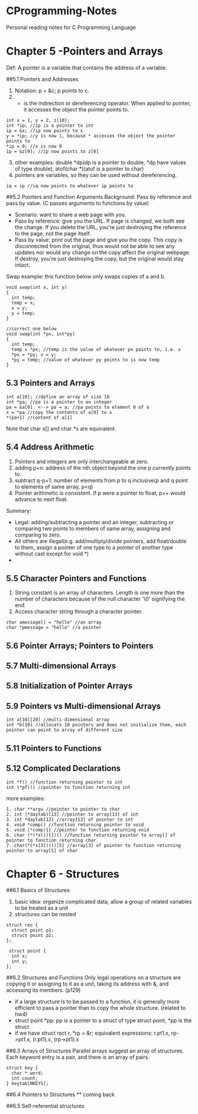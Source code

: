 # CProgramming-Notes
Personal reading notes for C Programming Language


# Chapter 5 -Pointers and Arrays
Def: A pointer is a variable that contains the address of a variable.

##5.1 Pointers and Addresses
1. Notation: p = &c; p points to c.
2. * is the indirection or dereferencing operator. When applied to pointer, it accesses the object the pointer points to.
```
int x = 1, y = 2, z[10];
int *ip; //ip is a pointer to int
ip = &x; //ip now points to x
y = *ip; //y is now 1, because * accesses the object the pointer points to
*ip = 0; //x is now 0
ip = &z[0]; //ip now points to z[0]
```
3. other examples: double *dp(dp is a pointer to double, *dp have values of type double), atof(char *)(atof is a pointer to char)
4. pointers are variables, so they can be used without dereferencing.
```
iq = ip //iq now points to whatever ip points to
```

##5.2 Pointers and Function Arguments
Background: Pass by reference and pass by value. (C passes arguments to functions by value)
* Scenario: want to share a web page with you.
* Pass by reference: give you the URL. If page is changed, we both see the change. If you delete the URL, you're just destroying the reference to the page, not the page itself.
* Pass by value: print out the page and give you the copy. This copy is disconnected from the original, thus would not be able to see any updates nor would any change on the copy affect the original webpage. If destroy, you're just destroying the copy, but the original would stay intact.

Swap example: this function below only swaps copies of a and b.
``` 
void swap(int x, int y)
{
  int temp;
  temp = x; 
  x = y;
  y = temp;
}

//correct one below
void swap(int *px, int*py)
{
  int temp;
  temp = *px; //temp is the value of whatever px points to, i.e. x
  *px = *py; x = y;
  *py = temp; //value of whatever py points to is now temp
}
```

## 5.3 Pointers and Arrays
```
int a[10]; //define an array of size 10
int *pa; //pa is a pointer to an integer
pa = &a[0]  <--> pa = a; //pa points to element 0 of a
x = *pa //copy the contents of a[0] to x
*(pa+1) //content of a[1]
```

Note that char s[] and char *s are equivalent. 

## 5.4 Address Arithmetic
1. Pointers and integers are only interchangeable at zero.
2. adding p+n: address of the nth object beyond the one p currently points to.
3. subtract q-p+1: number of elements from p to q inclusive(p and q point to elements of same array, p<q)
4. Pointer arithmetic is consistent. If p were a pointer to float, p++ would advance to next float.

Summary:
* Legal: adding/subtracting a pointer and an integer, subtracting or comparing two points to members of same array, assigning and comparing to zero.
* All others are illegal(e.g. add/multiply/divide pointers, add float/double to them, assign a pointer of one type to a pointer of another type without cast except for void *)
* 
## 5.5 Character Pointers and Functions
1. String constant is an array of characters. Length is one more than the number of characters because of the null character '\0' signifying the end.
2. Access character string through a character pointer.

```
char amessage[] = "hello" //an array
char *pmessage = "hello" //a pointer
```

## 5.6 Pointer Arrays; Pointers to Pointers

## 5.7 Multi-dimensional Arrays

## 5.8 Initialization of Pointer Arrays

## 5.9 Pointers vs Multi-dimensional Arrays
```
int a[10][20] //multi-dimensional array
int *b[10] //allocats 10 pointers and does not initialize them, each pointer can point to array of different size
```

## 5.11 Pointers to Functions

## 5.12 Complicated Declarations
```
int *f() //function returning pointer to int
int (*pf)() //pointer to function returning int
```

more examples:
```
1. char **argv //pointer to pointer to char
2. int (*daytab)[13] //pointer to array[13] of int
3. int *daytab[13] //array[13] of pointer to int
4. void *comp() //function returning pointer to void
5. void (*comp){} //pointer to function returning void
6. char (*(*x())[])() //function returning pointer to array[] of pointer to function returning char
7. char(*(*x[3])())[5] //array[3] of pointer to function returning pointer to array[5] of char
```


# Chapter 6 - Structures

##6.1 Basics of Structures
1. basic idea: organize complicated data, allow a group of related variables to be treated as a unit
2. structures can be nested

```
struct rec {
  struct point p1;
  struct point p2;
};

 struct point {
  int x;
  int y;
};
```


##6.2 Structures and Functions
Only legal operations on a structure are copying it or assigning to it as a unit, taking its address with &, and accessing its members. (p129)

* if a large structure is to be passed to a function, it is generally more efficient to pass a pointer than to copy the whole structure. (related to hw4) 
* struct point *pp: pp is a pointer to a struct of type struct point, *pp is the struct
* if we have struct rect r, *rp = &r; equivalent expressions: r.pt1.x, rp->pt1.x, (r.pt1).x, (rp->pt1).x


##6.3 Arrays of Structures
Parallel arrays suggest an array of structures. Each keyword entry is a pair, and there is an array of pairs.
```
struct key {
  char * word;
  int count;
} keytab[NKEYS];
```

##6.4 Pointers to Structures
** coming back

##6.5 Self-referential structures
